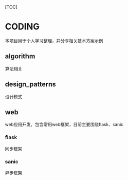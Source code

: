 [TOC]

# CODING

本项目用于个人学习整理，并分享相关技术方案示例

## algorithm

算法相关

## design_patterns

设计模式

## web

web应用开发，包含常用web框架，目前主要围绕flask、sanic

### flask

同步框架

### sanic

异步框架
